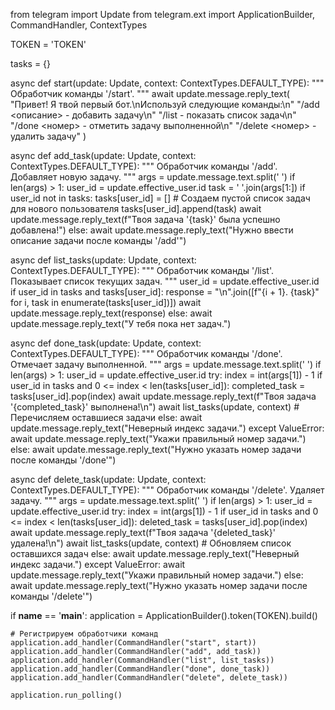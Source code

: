 from telegram import Update
from telegram.ext import ApplicationBuilder, CommandHandler, ContextTypes

TOKEN = 'TOKEN'

tasks = {}

async def start(update: Update, context: ContextTypes.DEFAULT_TYPE):
    """ Обработчик команды '/start'. """
    await update.message.reply_text(
        "Привет! Я твой первый бот.\nИспользуй следующие команды:\n"
        "/add <описание> - добавить задачу\n"
        "/list - показать список задач\n"
        "/done <номер> - отметить задачу выполненной\n"
        "/delete <номер> - удалить задачу"
    )

async def add_task(update: Update, context: ContextTypes.DEFAULT_TYPE):
    """ Обработчик команды '/add'. Добавляет новую задачу. """
    args = update.message.text.split(' ')
    if len(args) > 1:
        user_id = update.effective_user.id
        task = ' '.join(args[1:])
        if user_id not in tasks:
            tasks[user_id] = []  # Создаем пустой список задач для нового пользователя
        tasks[user_id].append(task)
        await update.message.reply_text(f"Твоя задача '{task}' была успешно добавлена!")
    else:
        await update.message.reply_text("Нужно ввести описание задачи после команды '/add'")

async def list_tasks(update: Update, context: ContextTypes.DEFAULT_TYPE):
    """ Обработчик команды '/list'. Показывает список текущих задач. """
    user_id = update.effective_user.id
    if user_id in tasks and tasks[user_id]:
        response = "\n".join([f"{i + 1}. {task}" for i, task in enumerate(tasks[user_id])])
        await update.message.reply_text(response)
    else:
        await update.message.reply_text("У тебя пока нет задач.")

async def done_task(update: Update, context: ContextTypes.DEFAULT_TYPE):
    """ Обработчик команды '/done'. Отмечает задачу выполненной. """
    args = update.message.text.split(' ')
    if len(args) > 1:
        user_id = update.effective_user.id
        try:
            index = int(args[1]) - 1
            if user_id in tasks and 0 <= index < len(tasks[user_id]):
                completed_task = tasks[user_id].pop(index)
                await update.message.reply_text(f"Твоя задача '{completed_task}' выполнена!\n")
                await list_tasks(update, context)  # Перечисляем оставшиеся задачи
            else:
                await update.message.reply_text("Неверный индекс задачи.")
        except ValueError:
            await update.message.reply_text("Укажи правильный номер задачи.")
    else:
        await update.message.reply_text("Нужно указать номер задачи после команды '/done'")

async def delete_task(update: Update, context: ContextTypes.DEFAULT_TYPE):
    """ Обработчик команды '/delete'. Удаляет задачу. """
    args = update.message.text.split(' ')
    if len(args) > 1:
        user_id = update.effective_user.id
        try:
            index = int(args[1]) - 1
            if user_id in tasks and 0 <= index < len(tasks[user_id]):
                deleted_task = tasks[user_id].pop(index)
                await update.message.reply_text(f"Твоя задача '{deleted_task}' удалена!\n")
                await list_tasks(update, context)  # Обновляем список оставшихся задач
            else:
                await update.message.reply_text("Неверный индекс задачи.")
        except ValueError:
            await update.message.reply_text("Укажи правильный номер задачи.")
    else:
        await update.message.reply_text("Нужно указать номер задачи после команды '/delete'")

if __name__ == '__main__':
    application = ApplicationBuilder().token(TOKEN).build()

    # Регистрируем обработчики команд
    application.add_handler(CommandHandler("start", start))
    application.add_handler(CommandHandler("add", add_task))
    application.add_handler(CommandHandler("list", list_tasks))
    application.add_handler(CommandHandler("done", done_task))
    application.add_handler(CommandHandler("delete", delete_task))

    application.run_polling()

